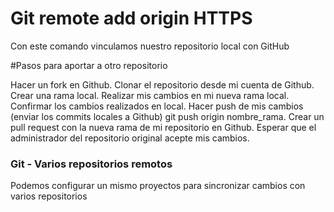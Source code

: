 # Git remote add origin HTTPS

Con este comando vinculamos 
nuestro repositorio local
con GitHub

#Pasos para aportar a otro repositorio

Hacer un fork en Github.
Clonar el repositorio desde mi cuenta de Github.
Crear una rama local.
Realizar mis cambios en mi nueva rama local.
Confirmar los cambios realizados en local.
Hacer push de mis cambios (enviar los commits locales a Github) git push origin nombre_rama.
Crear un pull request con la nueva rama de mi repositorio en Github.
Esperar que el administrador del repositorio original acepte mis cambios.

### Git - Varios repositorios remotos

Podemos configurar un mismo proyectos para sincronizar cambios con varios repositorios

